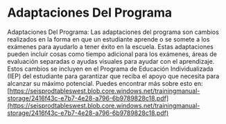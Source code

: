# Adaptaciones Del Programa
Adaptaciones Del Programa: Las adaptaciones del programa son cambios realizados en la forma en que un estudiante aprende o se somete a los exámenes para ayudarlo a tener éxito en la escuela. Estas adaptaciones pueden incluir cosas como tiempo adicional para los exámenes, áreas de evaluación separadas o ayudas visuales para ayudar con el aprendizaje. Estos cambios se incluyen en el Programa de Educación Individualizada (IEP) del estudiante para garantizar que reciba el apoyo que necesita para alcanzar su máximo potencial.
Puedes encontrar más sobre esto en: [https://seisprodtableswest.blob.core.windows.net/trainingmanual-storage/2416f43c-e7b7-4e28-a796-6b9789828c18.pdf](https://seisprodtableswest.blob.core.windows.net/trainingmanual-storage/2416f43c-e7b7-4e28-a796-6b9789828c18.pdf)